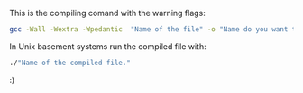 This is the compiling comand with the warning flags:
```bash
gcc -Wall -Wextra -Wpedantic  "Name of the file" -o "Name do you want to the executable file"
```
In Unix basement systems run the compiled file with:
```bash
./"Name of the compiled file."
```
:)


